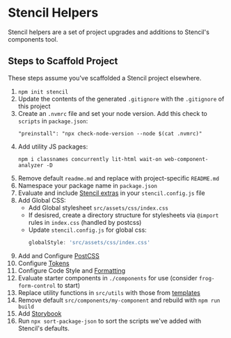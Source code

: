 # Stencil Helpers

Stencil helpers are a set of project upgrades and additions to Stencil's components tool.

## Steps to Scaffold Project

These steps assume you've scaffolded a Stencil project elsewhere.

1. `npm init stencil`
2. Update the contents of the generated `.gitignore` with the `.gitignore` of this project
3. Create an `.nvmrc` file and set your node version. Add this check to `scripts` in `package.json`:
    ```
    "preinstall": "npx check-node-version --node $(cat .nvmrc)"
    ```
4. Add utility JS packages:
   ```
   npm i classnames concurrently lit-html wait-on web-component-analyzer -D
   ```
5. Remove default `readme.md` and replace with project-specific `README.md`
6. Namespace your package name in `package.json`
7. Evaluate and include [Stencil extras](https://stenciljs.com/docs/config-extras) in your `stencil.config.js` file
8. Add Global CSS:
   - Add Global stylesheet `src/assets/css/index.css`
   - If desisred, create a directory structure for stylesheets via `@import` rules in `index.css` (handled by postcss)
   - Update `stencil.config.js` for global css:
     ```javascript
     globalStyle: 'src/assets/css/index.css'
     ```
9. Add and Configure [PostCSS](templates/postcss/README.md)
10. Configure [Tokens](templates/tokens/README.md)
11. Configure Code Style and [Formatting](templates/formatting)
12. Evaluate starter components in `./components` for use (consider `frog-form-control` to start)
13. Replace utility functions in `src/utils` with those from [templates](templates/utils)
14. Remove default `src/components/my-component` and rebuild with `npm run build`
15. Add [Storybook](templates/.storybook/README.md)
16. Run `npx sort-package-json` to sort the scripts we've added with Stencil's defaults.
